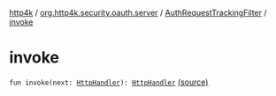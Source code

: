 [http4k](../../index.md) / [org.http4k.security.oauth.server](../index.md) / [AuthRequestTrackingFilter](index.md) / [invoke](./invoke.md)

# invoke

`fun invoke(next: `[`HttpHandler`](../../org.http4k.core/-http-handler.md)`): `[`HttpHandler`](../../org.http4k.core/-http-handler.md) [(source)](https://github.com/http4k/http4k/blob/master/http4k-security-oauth/src/main/kotlin/org/http4k/security/oauth/server/AuthRequestTrackingFilter.kt#L14)